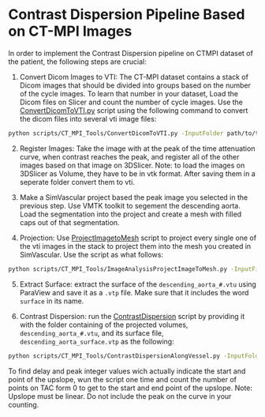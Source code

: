 # Contrast Dispersion Pipeline Based on CT-MPI Images

In order to implement the Contrast Dispersion pipeline on CTMPI dataset of the patient, the following steps are crucial:

 1. Convert Dicom Images to VTI: The CT-MPI dataset contains a stack of Dicom images that should be divided into groups based on the number of the cycle images. To learn that number in your dataset, Load the Dicom files on Slicer and count the number of cycle images. Use the [ConvertDicomToVTI.py](../../scripts/CT_MPI_Tools/ConvertDicomToVTI.py) script using the following command to convert the dicom files into several vti image files:

 ```bash
 python scripts/CT_MPI_Tools/ConvertDicomToVTI.py -InputFolder path/to/the/folder/containing/the/dicom/images -NofCycle number_of_cycle_images_in_the_stack
 ```

 2. Register Images: Take the image with at the peak of the time attenuation curve, when contrast reaches the peak, and register all of the other images based on that image on 3DSlicer. Note: to load the images on 3DSlicer as Volume, they have to be in vtk format. After saving them in a seperate folder convert them to vti.

 3. Make a SimVascular project based the peak image you selected in the previous step. Use VMTK toolkit to segement the descending aorta. Load the segmentation into the project and create a mesh with filled caps out of that segmentation.

 4. Projection: Use [ProjectImagetoMesh](../../scripts/CT_MPI_Tools/ImageAnalysisProjectImageToMesh.py) script to project every single one of the vti images in the stack to project them into the mesh you created in SimVascular. Use the script as what follows:

 ```bash
 python scripts/CT_MPI_Tools/ImageAnalysisProjectImageToMesh.py -InputFileName1 /path/to/Image.vti -InputFileName2 /path/to/SimVascularMesh.vtu -OutputFileName descending_aorta_#.vtu
 ```

 5. Extract Surface: extract the surface of the `descending_aorta_#.vtu` using ParaView and save it as a `.vtp` file. Make sure that it includes the word `surface` in its name.

 6. Contrast Dispersion: run the [ContrastDispersion](../../scripts/CT_MPI_Tools/ContrastDispersionAlongVessel.py) script by providing it with the folder containing of the projected volumes, `descending_aorta_#.vtu`, and its surface file, `descending_aorta_surface.vtp` as the following:

 ```bash
 python scripts/CT_MPI_Tools/ContrastDispersionAlongVessel.py -InputFolderName /path/to/the/input/folder -HeartBeat patiant's_heartbeat -delay # -peak #
 ```

 To find delay and peak integer values wich actually indicate the start and point of the upslope, wun the script one time and count the number of points on TAC form 0 to get to the start and end point of the upslope. Note: Upslope must be linear. Do not include the peak on the curve in your counting.